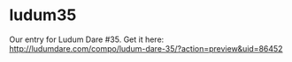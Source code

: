 # ludum35

Our entry for Ludum Dare #35. Get it here: http://ludumdare.com/compo/ludum-dare-35/?action=preview&uid=86452
